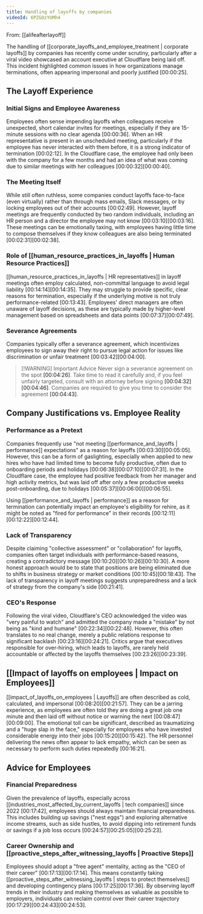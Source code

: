```yaml
---
title: Handling of layoffs by companies
videoId: 6PZGOzYUMh4
---
```


From: [[alifeafterlayoff]] <br/> 

The handling of [[corporate_layoffs_and_employee_treatment | corporate layoffs]] by companies has recently come under scrutiny, particularly after a viral video showcased an account executive at Cloudflare being laid off. This incident highlighted common issues in how organizations manage terminations, often appearing impersonal and poorly justified <a class="yt-timestamp" data-t="00:00:25">[00:00:25]</a>.

## The Layoff Experience

### Initial Signs and Employee Awareness
Employees often sense impending layoffs when colleagues receive unexpected, short calendar invites for meetings, especially if they are 15-minute sessions with no clear agenda <a class="yt-timestamp" data-t="00:00:36">[00:00:36]</a>. When an HR representative is present in an unscheduled meeting, particularly if the employee has never interacted with them before, it is a strong indicator of termination <a class="yt-timestamp" data-t="00:02:12">[00:02:12]</a>. In the Cloudflare case, the employee had only been with the company for a few months and had an idea of what was coming due to similar meetings with her colleagues <a class="yt-timestamp" data-t="00:00:32">[00:00:32]</a><a class="yt-timestamp" data-t="00:00:40">[00:00:40]</a>.

### The Meeting Itself
While still often ruthless, some companies conduct layoffs face-to-face (even virtually) rather than through mass emails, Slack messages, or by locking employees out of their accounts <a class="yt-timestamp" data-t="00:02:49">[00:02:49]</a>. However, layoff meetings are frequently conducted by two random individuals, including an HR person and a director the employee may not know <a class="yt-timestamp" data-t="00:03:10">[00:03:10]</a><a class="yt-timestamp" data-t="00:03:16">[00:03:16]</a>. These meetings can be emotionally taxing, with employees having little time to compose themselves if they know colleagues are also being terminated <a class="yt-timestamp" data-t="00:02:31">[00:02:31]</a><a class="yt-timestamp" data-t="00:02:38">[00:02:38]</a>.

### Role of [[human_resource_practices_in_layoffs | Human Resource Practices]]
[[human_resource_practices_in_layoffs | HR representatives]] in layoff meetings often employ calculated, non-committal language to avoid legal liability <a class="yt-timestamp" data-t="00:14:14">[00:14:14]</a><a class="yt-timestamp" data-t="00:14:35">[00:14:35]</a>. They may struggle to provide specific, clear reasons for termination, especially if the underlying motive is not truly performance-related <a class="yt-timestamp" data-t="00:13:43">[00:13:43]</a>. Employees' direct managers are often unaware of layoff decisions, as these are typically made by higher-level management based on spreadsheets and data points <a class="yt-timestamp" data-t="00:07:37">[00:07:37]</a><a class="yt-timestamp" data-t="00:07:49">[00:07:49]</a>.

### Severance Agreements
Companies typically offer a severance agreement, which incentivizes employees to sign away their right to pursue legal action for issues like discrimination or unfair treatment <a class="yt-timestamp" data-t="00:03:42">[00:03:42]</a><a class="yt-timestamp" data-t="00:04:00">[00:04:00]</a>.

> [!WARNING] Important Advice
> Never sign a severance agreement on the spot <a class="yt-timestamp" data-t="00:04:26">[00:04:26]</a>. Take time to read it carefully and, if you feel unfairly targeted, consult with an attorney before signing <a class="yt-timestamp" data-t="00:04:32">[00:04:32]</a><a class="yt-timestamp" data-t="00:04:46">[00:04:46]</a>. Companies are required to give you time to consider the agreement <a class="yt-timestamp" data-t="00:04:43">[00:04:43]</a>.

## Company Justifications vs. Employee Reality

### Performance as a Pretext
Companies frequently use "not meeting [[performance_and_layoffs | performance]] expectations" as a reason for layoffs <a class="yt-timestamp" data-t="00:03:30">[00:03:30]</a><a class="yt-timestamp" data-t="00:05:05">[00:05:05]</a>. However, this can be a form of gaslighting, especially when applied to new hires who have had limited time to become fully productive, often due to onboarding periods and holidays <a class="yt-timestamp" data-t="00:06:38">[00:06:38]</a><a class="yt-timestamp" data-t="00:07:10">[00:07:10]</a><a class="yt-timestamp" data-t="00:07:31">[00:07:31]</a>. In the Cloudflare case, the employee had positive feedback from her manager and high activity metrics, but was laid off after only a few productive weeks post-onboarding, due to holidays <a class="yt-timestamp" data-t="00:05:37">[00:05:37]</a><a class="yt-timestamp" data-t="00:06:00">[00:06:00]</a><a class="yt-timestamp" data-t="00:06:55">[00:06:55]</a>.

Using [[performance_and_layoffs | performance]] as a reason for termination can potentially impact an employee's eligibility for rehire, as it might be noted as "fired for performance" in their records <a class="yt-timestamp" data-t="00:12:11">[00:12:11]</a><a class="yt-timestamp" data-t="00:12:22">[00:12:22]</a><a class="yt-timestamp" data-t="00:12:44">[00:12:44]</a>.

### Lack of Transparency
Despite claiming "collective assessment" or "collaboration" for layoffs, companies often target individuals with performance-based reasons, creating a contradictory message <a class="yt-timestamp" data-t="00:10:20">[00:10:20]</a><a class="yt-timestamp" data-t="00:10:26">[00:10:26]</a><a class="yt-timestamp" data-t="00:10:30">[00:10:30]</a>. A more honest approach would be to state that positions are being eliminated due to shifts in business strategy or market conditions <a class="yt-timestamp" data-t="00:10:45">[00:10:45]</a><a class="yt-timestamp" data-t="00:18:43">[00:18:43]</a>. The lack of transparency in layoff meetings suggests unpreparedness and a lack of strategy from the company's side <a class="yt-timestamp" data-t="00:21:41">[00:21:41]</a>.

### CEO's Response
Following the viral video, Cloudflare's CEO acknowledged the video was "very painful to watch" and admitted the company made a "mistake" by not being as "kind and humane" <a class="yt-timestamp" data-t="00:22:34">[00:22:34]</a><a class="yt-timestamp" data-t="00:22:48">[00:22:48]</a>. However, this often translates to no real change, merely a public relations response to significant backlash <a class="yt-timestamp" data-t="00:23:16">[00:23:16]</a><a class="yt-timestamp" data-t="00:24:21">[00:24:21]</a>. Critics argue that executives responsible for over-hiring, which leads to layoffs, are rarely held accountable or affected by the layoffs themselves <a class="yt-timestamp" data-t="00:23:26">[00:23:26]</a><a class="yt-timestamp" data-t="00:23:39">[00:23:39]</a>.

## [[Impact of layoffs on employees | Impact on Employees]]
[[impact_of_layoffs_on_employees | Layoffs]] are often described as cold, calculated, and impersonal <a class="yt-timestamp" data-t="00:08:20">[00:08:20]</a><a class="yt-timestamp" data-t="00:21:57">[00:21:57]</a>. They can be a jarring experience, as employees are often told they are doing a great job one minute and then laid off without notice or warning the next <a class="yt-timestamp" data-t="00:08:47">[00:08:47]</a><a class="yt-timestamp" data-t="00:09:00">[00:09:00]</a>. The emotional toll can be significant, described as traumatizing and a "huge slap in the face," especially for employees who have invested considerable energy into their jobs <a class="yt-timestamp" data-t="00:15:20">[00:15:20]</a><a class="yt-timestamp" data-t="00:15:42">[00:15:42]</a>. The HR personnel delivering the news often appear to lack empathy, which can be seen as necessary to perform such duties repeatedly <a class="yt-timestamp" data-t="00:16:21">[00:16:21]</a>.

## Advice for Employees

### Financial Preparedness
Given the prevalence of layoffs, especially across [[industries_most_affected_by_current_layoffs | tech companies]] since 2022 <a class="yt-timestamp" data-t="00:17:42">[00:17:42]</a>, employees should always maintain financial preparedness. This includes building up savings ("nest eggs") and exploring alternative income streams, such as side hustles, to avoid dipping into retirement funds or savings if a job loss occurs <a class="yt-timestamp" data-t="00:24:57">[00:24:57]</a><a class="yt-timestamp" data-t="00:25:05">[00:25:05]</a><a class="yt-timestamp" data-t="00:25:23">[00:25:23]</a>.

### Career Ownership and [[proactive_steps_after_witnessing_layoffs | Proactive Steps]]
Employees should adopt a "free agent" mentality, acting as the "CEO of their career" <a class="yt-timestamp" data-t="00:17:13">[00:17:13]</a><a class="yt-timestamp" data-t="00:17:14">[00:17:14]</a>. This means constantly taking [[proactive_steps_after_witnessing_layoffs | steps to protect themselves]] and developing contingency plans <a class="yt-timestamp" data-t="00:17:25">[00:17:25]</a><a class="yt-timestamp" data-t="00:17:36">[00:17:36]</a>. By observing layoff trends in their industry and making themselves as valuable as possible to employers, individuals can reclaim control over their career trajectory <a class="yt-timestamp" data-t="00:17:29">[00:17:29]</a><a class="yt-timestamp" data-t="00:24:43">[00:24:43]</a><a class="yt-timestamp" data-t="00:24:53">[00:24:53]</a>.